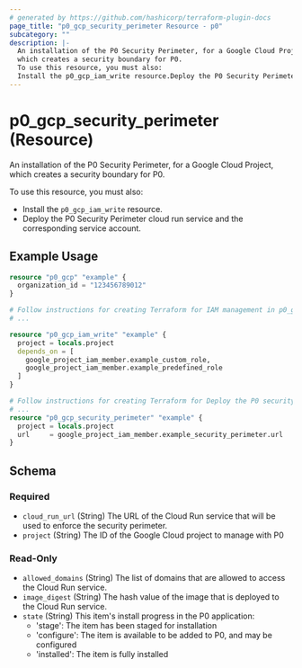 ```yaml
---
# generated by https://github.com/hashicorp/terraform-plugin-docs
page_title: "p0_gcp_security_perimeter Resource - p0"
subcategory: ""
description: |-
  An installation of the P0 Security Perimeter, for a Google Cloud Project,
  which creates a security boundary for P0.
  To use this resource, you must also:
  Install the p0_gcp_iam_write resource.Deploy the P0 Security Perimeter cloud run service and the corresponding service account.
---
```


# p0_gcp_security_perimeter (Resource)

An installation of the P0 Security Perimeter, for a Google Cloud Project,
which creates a security boundary for P0.

To use this resource, you must also:
- Install the `p0_gcp_iam_write` resource.
- Deploy the P0 Security Perimeter cloud run service and the corresponding service account.

## Example Usage

```terraform
resource "p0_gcp" "example" {
  organization_id = "123456789012"
}

# Follow instructions for creating Terraform for IAM management in p0_gcp_iam_write documentation
# ...

resource "p0_gcp_iam_write" "example" {
  project = locals.project
  depends_on = [
    google_project_iam_member.example_custom_role,
    google_project_iam_member.example_predefined_role
  ]
}

# Follow instructions for creating Terraform for Deploy the P0 security perimeter in p0_gcp_security_perimeter documentation
# ...
resource "p0_gcp_security_perimeter" "example" {
  project = locals.project
  url     = google_project_iam_member.example_security_perimeter.url
}
```

<!-- schema generated by tfplugindocs -->
## Schema

### Required

- `cloud_run_url` (String) The URL of the Cloud Run service that will be used to enforce the security perimeter.
- `project` (String) The ID of the Google Cloud project to manage with P0

### Read-Only

- `allowed_domains` (String) The list of domains that are allowed to access the Cloud Run service.
- `image_digest` (String) The hash value of the image that is deployed to the Cloud Run service.
- `state` (String) This item's install progress in the P0 application:
	- 'stage': The item has been staged for installation
	- 'configure': The item is available to be added to P0, and may be configured
	- 'installed': The item is fully installed
